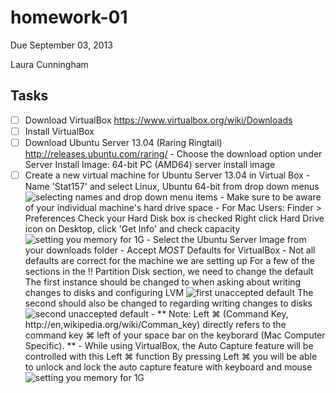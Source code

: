 homework-01
===========

Due September 03, 2013

Laura Cunningham


Tasks
-----

- [ ] Download VirtualBox https://www.virtualbox.org/wiki/Downloads
- [ ] Install VirtualBox
- [ ] Download Ubuntu Server 13.04 (Raring Ringtail) http://releases.ubuntu.com/raring/
      - Choose the download option under Server Install Image: 64-bit PC (AMD64) server install image
- [ ] Create a new virtual machine for Ubuntu Server 13.04 in Virtual Box
      - Name 'Stat157' and select Linux, Ubuntu 64-bit from drop down menus
      ![selecting names and drop down menu items](https://raw.github.com/lauraccunningham/course-set-up/master/images/1%20creatingComputerInVirtualBox.stat157.png)
      - Make sure to be aware of your individual machine's hard drive space
            - For Mac Users:  Finder > Preferences
                              Check your Hard Disk box is checked
                              Right click Hard Drive icon on Desktop, click 'Get Info' and check capacity
      ![setting you memory for 1G](https://raw.github.com/lauraccunningham/course-set-up/master/images/2%20increaseTo1GofData.png)
      - Select the Ubuntu Server Image from your downloads folder
      - Accept _MOST_ Defaults for VirtualBox
            - Not all defaults are correct for the machine we are setting up
              For a few of the sections in the !! Partition Disk section, we need to change the default
              The first instance should be changed to <Yes> when asking about writing changes to disks and configuring LVM
                  ![first unaccepted default](https://raw.github.com/lauraccunningham/course-set-up/master/images/4%20doNotAcceptDefault.time1.png)
              The second should also be changed to <Yes> regarding writing changes to disks
                  ![second unaccepted default](https://raw.github.com/lauraccunningham/course-set-up/master/images/5%20changeDefault,%20time2.png)
      - ** Note: Left ⌘ (Command Key, http://en,wikipedia.org/wiki/Comman_key) directly refers to the command key ⌘ left of your space bar on the keyborard (Mac Computer Specific). ** 
      - While using VirtualBox, the Auto Capture feature will be controlled with this Left ⌘ function
        By pressing Left ⌘ you will be able to unlock and lock the auto capture feature with keyboard and mouse
                 ![setting you memory for 1G](https://raw.github.com/lauraccunningham/course-set-up/master/images/3%20importantToLKnowAbout.virtualBoxAutoCaptureFeature%20hitLeftCommandToReleaseMouseAndKeyBoard.png)
